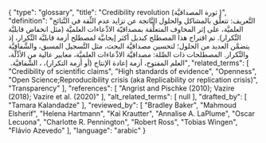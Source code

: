 {
    "type": "glossary",
    "title": "Credibility revolution (ثورة المصداقيَّة )",
    "definition": "التَّعريف: تتعلَّق بالمشاكل والحلول النَّاتجة عن تزايد عدم الثِّقة في النَّتائج العلميَّة، على إثر المخاوف المتعلِّقة بمصداقيّة الادِّعاءات العلميَّة (مثل انخفاض قابليَّة التِّكرار). تم اقتراح هذا المصطلح كبديل أكثر إيجابيَّة لمصطلح أزمة قابليَّة التِّكرار، إذ يتضمَّن العديد من الحلول؛ لتحسين مصداقيَّة البحث، مثل التَّسجيل المسبق، والشَّفافيَّة والتِّكرار. المصطلحات ذات الصِّلة: مصداقيَّة الادِّعاءات العلميَّة، معايير عالية من الأدِّلَّة، العلم المفتوح، أزمة إعادة الإنتاج (أو أزمة التكرار)، ، الشَّفافيَّة. ‏",
    "related_terms": [
        "Credibility of scientific claims",
        "High standards of evidence",
        "Openness",
        "Open Science;Reproducibility crisis (aka Replicability or replication crisis)",
        "Transparency"
    ],
    "references": [
        "Angrist and Pischke (2010); Vazire (2018); Vazire et al. (2020)"
    ],
    "alt_related_terms": [
        null
    ],
    "drafted_by": [
        "Tamara Kalandadze"
    ],
    "reviewed_by": [
        "Bradley Baker",
        "Mahmoud Elsherif",
        "Helena Hartmann",
        "Kai Krautter",
        "Annalise A. LaPlume",
        "Oscar Lecuona",
        "Charlotte R. Pennington",
        "Robert Ross",
        "Tobias Wingen",
        "Flávio Azevedo"
    ],
    "language": "arabic"
}